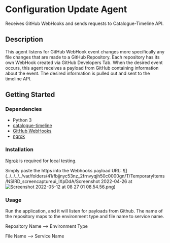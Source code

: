 # Configuration Update Agent

Receives GitHub WebHooks and sends requests to Catalogue-Timeline API.

## Description
This agent listens for GitHub WebHook event changes more specifically any file changes that are made to a GitHub Repository.
Each repository has its own WebHook created via GitHub Developers Tab. When the desired event occurs, this agent receives
a payload from GitHub containing information about the event. The desired information is pulled out and sent to the timeline API.

## Getting Started

### Dependencies
- Python 3
- [catalogue-timeline](https://github.com/hmrc/catalogue-timeline)
- [GitHub WebHooks](https://docs.github.com/en/developers/webhooks-and-events/webhooks/about-webhooks)
- [ngrok](https://ngrok.com/)



### Installation
 [Ngrok](https://ngrok.com/) is required for local testing.

Simply paste the https into the Webhooks payload URL:
![](../../../../var/folders/41/fbjjnyc53nz_2frnvyqjh50c0000gn/T/TemporaryItems/NSIRD_screencaptureui_lXpDdA/Screenshot 2022-04-26 at ![Screenshot 2022-05-12 at 08 27 01](https://user-images.githubusercontent.com/45664271/168015457-6cc67924-6dfb-4e42-8e82-66232705ee8e.png)
08.54.56.png)


### Usage
Run the application, and it will listen for payloads from Github. 
The name of the repository maps to the environment type and file name to service name.

Repository Name --> Environment Type

File Name --> Service Name



